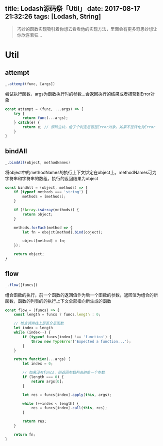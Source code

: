 title: Lodash源码祭「Util」
date: 2017-08-17 21:32:26
tags: [Lodash, String]
---
> 巧妙的函数实现吸引着你想去看看他的实现方法，里面会有更多奇思妙想让你欣喜若狂...

# Util

## attempt
```javascript
_.attempt(func, [args])
```
尝试执行函数，args为函数执行时的参数...会返回执行的结果或者捕获到Error对象
```javascript
const attempt = (func, ...args) => {
    try {
        return func(...args);
    } catch(e) {
        return e; // 源码这块，给了个判定是否是Error对象，如果不是转化为Error
    }
}
```

## bindAll
```javascript
_.bindAll(object, methodNames)
```
将object中的methodNames的执行上下文绑定在object上。methodNames可为字符串和字符串的数组。执行的返回结果为object
```javascript
const bindAll = (object, methods) => {
    if (typeof methods === 'string') {
        methods = [methods];
    }

    if (!Array.isArray(methods)) {
        return object;
    }

    methods.forEach(method => {
        let fn = obejct[method].bind(object);

        object[method] = fn;
    });

    return object;
}
```

## flow
```javascript
_.flow([funcs])
```
组合函数的执行，前一个函数的返回值作为后一个函数的参数，返回值为组合的新函数，函数的列表的的执行上下文全部指向新生成的函数
```javascript
const flow = (funcs) => {
    const length = funcs ? funcs.length : 0;

    // 检查调用栈上是否全是函数
    let index = length
    while (index--) {
        if (typeof funcs[index] !== 'function') {
            throw new TypeError('Expected a function...');
        }
    }

    return function(...args) {
        let index = 0;

        // 如果没有funcs，则返回参数列表的第一个参数
        if (length === 0) {
            return args[0];
        }

        let res = funcs[index].apply(this, args);

        while (++index < length) {
            res = funcs[index].call(this, res);
        }

        return res;
    }

    return fn;
}
```